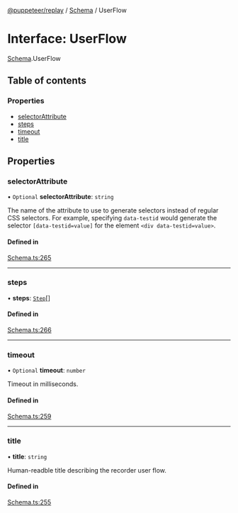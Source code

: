 [@puppeteer/replay](../README.md) / [Schema](../modules/Schema.md) / UserFlow

# Interface: UserFlow

[Schema](../modules/Schema.md).UserFlow

## Table of contents

### Properties

- [selectorAttribute](Schema.UserFlow.md#selectorattribute)
- [steps](Schema.UserFlow.md#steps)
- [timeout](Schema.UserFlow.md#timeout)
- [title](Schema.UserFlow.md#title)

## Properties

### selectorAttribute

• `Optional` **selectorAttribute**: `string`

The name of the attribute to use to generate selectors instead of regular
CSS selectors. For example, specifying `data-testid` would generate the
selector `[data-testid=value]` for the element `<div data-testid=value>`.

#### Defined in

[Schema.ts:265](https://github.com/puppeteer/replay/blob/main/src/Schema.ts#L265)

---

### steps

• **steps**: [`Step`](../modules/Schema.md#step)[]

#### Defined in

[Schema.ts:266](https://github.com/puppeteer/replay/blob/main/src/Schema.ts#L266)

---

### timeout

• `Optional` **timeout**: `number`

Timeout in milliseconds.

#### Defined in

[Schema.ts:259](https://github.com/puppeteer/replay/blob/main/src/Schema.ts#L259)

---

### title

• **title**: `string`

Human-readble title describing the recorder user flow.

#### Defined in

[Schema.ts:255](https://github.com/puppeteer/replay/blob/main/src/Schema.ts#L255)
